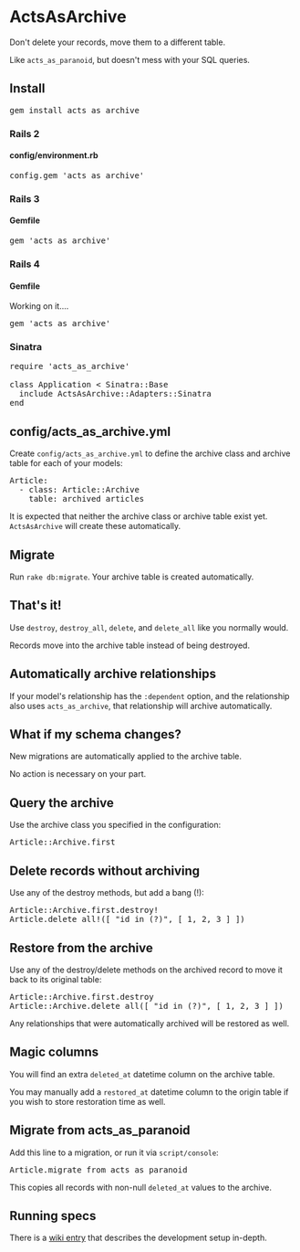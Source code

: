 ActsAsArchive
=============
Don't delete your records, move them to a different table.

Like <code>acts\_as\_paranoid</code>, but doesn't mess with your SQL queries.

Install
-------

<pre>
gem install acts_as_archive
</pre>

### Rails 2

#### config/environment.rb

<pre>
config.gem 'acts_as_archive'
</pre>

### Rails 3

#### Gemfile

<pre>
gem 'acts_as_archive'
</pre>

### Rails 4

#### Gemfile

Working on it....

<pre>
gem 'acts_as_archive'
</pre>

### Sinatra

<pre>
require 'acts_as_archive'

class Application &lt; Sinatra::Base
  include ActsAsArchive::Adapters::Sinatra
end
</pre>

config/acts\_as\_archive.yml
----------------------------

Create <code>config/acts\_as\_archive.yml</code> to define the archive class and archive table for each of your models:

<pre>
Article:
  - class: Article::Archive
    table: archived_articles
</pre>

It is expected that neither the archive class or archive table exist yet. <code>ActsAsArchive</code> will create these automatically.

Migrate
-------

Run <code>rake db:migrate</code>. Your archive table is created automatically.

That's it!
----------

Use <code>destroy</code>, <code>destroy\_all</code>, <code>delete</code>, and <code>delete_all</code> like you normally would.

Records move into the archive table instead of being destroyed.

Automatically archive relationships
-----------------------------------

If your model's relationship has the <code>:dependent</code> option, and the relationship also uses <code>acts\_as\_archive</code>, that relationship will archive automatically.

What if my schema changes?
--------------------------

New migrations are automatically applied to the archive table.

No action is necessary on your part.

Query the archive
-----------------

Use the archive class you specified in the configuration:

<pre>
Article::Archive.first
</pre>

Delete records without archiving
--------------------------------

Use any of the destroy methods, but add a bang (!):

<pre>
Article::Archive.first.destroy!
Article.delete_all!([ "id in (?)", [ 1, 2, 3 ] ])
</pre>

Restore from the archive
------------------------

Use any of the destroy/delete methods on the archived record to move it back to its original table:

<pre>
Article::Archive.first.destroy
Article::Archive.delete_all([ "id in (?)", [ 1, 2, 3 ] ])
</pre>

Any relationships that were automatically archived will be restored as well.

Magic columns
-------------

You will find an extra <code>deleted_at</code> datetime column on the archive table.

You may manually add a <code>restored_at</code> datetime column to the origin table if you wish to store restoration time as well.

Migrate from acts\_as\_paranoid
-------------------------------

Add this line to a migration, or run it via <code>script/console</code>:

<pre>
Article.migrate_from_acts_as_paranoid
</pre>

This copies all records with non-null <code>deleted_at</code> values to the archive.

Running specs
-------------

There is a [wiki entry](https://github.com/winton/acts_as_archive/wiki/Running-Specs) that describes the development setup in-depth.
